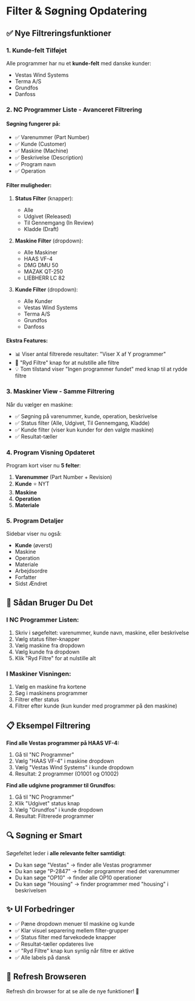 # Filter & Søgning Opdatering

## ✅ Nye Filtreringsfunktioner

### 1. **Kunde-felt Tilføjet**
Alle programmer har nu et **kunde-felt** med danske kunder:
- Vestas Wind Systems
- Terma A/S
- Grundfos
- Danfoss

### 2. **NC Programmer Liste - Avanceret Filtrering**

#### **Søgning fungerer på:**
- ✅ Varenummer (Part Number)
- ✅ Kunde (Customer)
- ✅ Maskine (Machine)
- ✅ Beskrivelse (Description)
- ✅ Program navn
- ✅ Operation

#### **Filter muligheder:**
1. **Status Filter** (knapper):
   - Alle
   - Udgivet (Released)
   - Til Gennemgang (In Review)
   - Kladde (Draft)

2. **Maskine Filter** (dropdown):
   - Alle Maskiner
   - HAAS VF-4
   - DMG DMU 50
   - MAZAK QT-250
   - LIEBHERR LC 82

3. **Kunde Filter** (dropdown):
   - Alle Kunder
   - Vestas Wind Systems
   - Terma A/S
   - Grundfos
   - Danfoss

#### **Ekstra Features:**
- 📊 Viser antal filtrerede resultater: "Viser X af Y programmer"
- 🔄 "Ryd Filtre" knap for at nulstille alle filtre
- 💡 Tom tilstand viser "Ingen programmer fundet" med knap til at rydde filtre

### 3. **Maskiner View - Samme Filtrering**

Når du vælger en maskine:
- ✅ Søgning på varenummer, kunde, operation, beskrivelse
- ✅ Status filter (Alle, Udgivet, Til Gennemgang, Kladde)
- ✅ Kunde filter (viser kun kunder for den valgte maskine)
- ✅ Resultat-tæller

### 4. **Program Visning Opdateret**

Program kort viser nu **5 felter**:
1. **Varenummer** (Part Number + Revision)
2. **Kunde** ⭐ NYT
3. **Maskine**
4. **Operation**
5. **Materiale**

### 5. **Program Detaljer**

Sidebar viser nu også:
- **Kunde** (øverst)
- Maskine
- Operation
- Materiale
- Arbejdsordre
- Forfatter
- Sidst Ændret

## 🎯 Sådan Bruger Du Det

### **I NC Programmer Listen:**
1. Skriv i søgefeltet: varenummer, kunde navn, maskine, eller beskrivelse
2. Vælg status filter-knapper
3. Vælg maskine fra dropdown
4. Vælg kunde fra dropdown
5. Klik "Ryd Filtre" for at nulstille alt

### **I Maskiner Visningen:**
1. Vælg en maskine fra kortene
2. Søg i maskinens programmer
3. Filtrer efter status
4. Filtrer efter kunde (kun kunder med programmer på den maskine)

## 📋 Eksempel Filtrering

**Find alle Vestas programmer på HAAS VF-4:**
1. Gå til "NC Programmer"
2. Vælg "HAAS VF-4" i maskine dropdown
3. Vælg "Vestas Wind Systems" i kunde dropdown
4. Resultat: 2 programmer (O1001 og O1002)

**Find alle udgivne programmer til Grundfos:**
1. Gå til "NC Programmer"  
2. Klik "Udgivet" status knap
3. Vælg "Grundfos" i kunde dropdown
4. Resultat: Filtrerede programmer

## 🔍 Søgning er Smart

Søgefeltet leder i **alle relevante felter samtidigt**:
- Du kan søge "Vestas" → finder alle Vestas programmer
- Du kan søge "P-2847" → finder programmer med det varenummer
- Du kan søge "OP10" → finder alle OP10 operationer
- Du kan søge "Housing" → finder programmer med "housing" i beskrivelsen

## ✨ UI Forbedringer

- ✅ Pæne dropdown menuer til maskine og kunde
- ✅ Klar visuel separering mellem filter-grupper
- ✅ Status filter med farvekodede knapper
- ✅ Resultat-tæller opdateres live
- ✅ "Ryd Filtre" knap kun synlig når filtre er aktive
- ✅ Alle labels på dansk

## 📱 Refresh Browseren

Refresh din browser for at se alle de nye funktioner! 🎉

